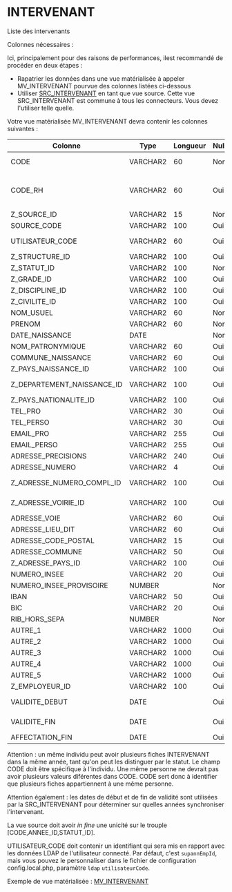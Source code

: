 # INTERVENANT

Liste des intervenants

Colonnes nécessaires :

Ici, principalement pour des raisons de performances, ilest recommandé de procéder en deux étapes :
* Rapatrier les données dans une vue matérialisée à appeler MV_INTERVENANT pourvue des colonnes listées ci-dessous
* Utiliser [SRC_INTERVENANT](../Générique/SRC_INTERVENANT.sql) en tant que vue source. Cette vue SRC_INTERVENANT est commune à tous les connecteurs.
Vous devez l'utiliser telle quelle.

Votre vue matérialisée MV_INTERVENANT devra contenir les colonnes suivantes :

|Colonne                   |Type    |Longueur|Nullable|Commentaire                  |
|--------------------------|--------|--------|--------|-----------------------------|
|CODE                      |VARCHAR2|60      |Non     | Identifiant unique de l'individu dans le système d'information |
|CODE_RH                   |VARCHAR2|60      |Oui     | Matricule permettant éventuellement d'identifier l'intervenant dans Siham, Harpège, Mangue, etc. |
|Z_SOURCE_ID               |VARCHAR2|15      |Non     |==> SOURCE.CODE              |
|SOURCE_CODE               |VARCHAR2|100     |Oui     |                             |
|UTILISATEUR_CODE          |VARCHAR2|60      |Oui     | Identifiant pour faire lien avec le LDAP |
|Z_STRUCTURE_ID            |VARCHAR2|100        |Oui     |==> STRUCTURE.SOURCE_CODE    |
|Z_STATUT_ID               |VARCHAR2|100        |Non     |==> STATUT.CODE  |
|Z_GRADE_ID                |VARCHAR2|100        |Oui     |==> GRADE.SOURCE_CODE        |
|Z_DISCIPLINE_ID           |VARCHAR2|100        |Oui     |==> DISCIPLINE.SOURCE_CODE   |
|Z_CIVILITE_ID             |VARCHAR2|100        |Oui     |==> CIVILITE.LIBELLE_COURT   |
|NOM_USUEL                 |VARCHAR2|60      |Non     |                             |
|PRENOM                    |VARCHAR2|60      |Non     |                             |
|DATE_NAISSANCE            |DATE    |        |Non     |                             |
|NOM_PATRONYMIQUE          |VARCHAR2|60      |Oui     |                             |
|COMMUNE_NAISSANCE         |VARCHAR2|60      |Oui     |                             |
|Z_PAYS_NAISSANCE_ID       |VARCHAR2|100        |Oui     |==> PAYS.SOURCE_CODE         |
|Z_DEPARTEMENT_NAISSANCE_ID|VARCHAR2|100        |Oui     |==> DEPARTEMENT.SOURCE_CODE  |
|Z_PAYS_NATIONALITE_ID     |VARCHAR2|100        |Oui     |==> PAYS.SOURCE_CODE         |
|TEL_PRO                   |VARCHAR2|30      |Oui     |                             |
|TEL_PERSO                 |VARCHAR2|30      |Oui     |                             |
|EMAIL_PRO                 |VARCHAR2|255     |Oui     |                             |
|EMAIL_PERSO               |VARCHAR2|255     |Oui     |                             |
|ADRESSE_PRECISIONS        |VARCHAR2|240     |Oui     |                             |
|ADRESSE_NUMERO            |VARCHAR2|4       |Oui     |                             |
|Z_ADRESSE_NUMERO_COMPL_ID |VARCHAR2|100        |Oui     |==> ADRESSE_NUMERO_COMPL.CODE|
|Z_ADRESSE_VOIRIE_ID       |VARCHAR2|100        |Oui     |==> ADRESSE_VOIRIE.SOURCE_CODE |
|ADRESSE_VOIE              |VARCHAR2|60      |Oui     |                             |
|ADRESSE_LIEU_DIT          |VARCHAR2|60      |Oui     |                             |
|ADRESSE_CODE_POSTAL       |VARCHAR2|15      |Oui     |                             |
|ADRESSE_COMMUNE           |VARCHAR2|50      |Oui     |                             |
|Z_ADRESSE_PAYS_ID         |VARCHAR2|100        |Oui     |==> PAYS.SOURCE_CODE         |
|NUMERO_INSEE              |VARCHAR2|20      |Oui     |                             |
|NUMERO_INSEE_PROVISOIRE   |NUMBER  |        |Non     | Flag (1 ou 0)               |
|IBAN                      |VARCHAR2|50      |Oui     |                             |
|BIC                       |VARCHAR2|20      |Oui     |                             |
|RIB_HORS_SEPA             |NUMBER  |        |Non     | Flag (1 ou 0)               |
|AUTRE_1                   |VARCHAR2|1000    |Oui     |                             |
|AUTRE_2                   |VARCHAR2|1000    |Oui     |                             |
|AUTRE_3                   |VARCHAR2|1000    |Oui     |                             |
|AUTRE_4                   |VARCHAR2|1000    |Oui     |                             |
|AUTRE_5                   |VARCHAR2|1000    |Oui     |                             |
|Z_EMPLOYEUR_ID            |VARCHAR2|100        |Oui     |==> EMPLOYEUR.SOURCE_CODE    |
|VALIDITE_DEBUT            |DATE    |        |Oui     |Date de début de validité (NULL = depuis toujours)  |
|VALIDITE_FIN              |DATE    |        |Oui     |Date de fin   de validité (NULL = pas d'expiration) |
|AFFECTATION_FIN           |DATE    |        |Oui     |Date de fin   d'affectation |

Attention : un même individu peut avoir plusieurs fiches INTERVENANT dans la même année, tant qu'on peut les distinguer par le statut.
Le champ CODE doit être spécifique à l'individu. Une même personne ne devrait pas avoir plusieurs valeurs diférentes dans CODE.
CODE sert donc à identifier que plusieurs fiches appartiennent à une même personne.

Attention également : les dates de début et de fin de validité sont utilisées par la SRC_INTERVENANT pour déterminer sur quelles années synchroniser l'intervenant.

La vue source doit avoir *in fine* une unicité sur le trouple [CODE,ANNEE_ID,STATUT_ID].

UTILISATEUR_CODE doit contenir un identifiant qui sera mis en rapport avec les données LDAP de l'utilisateur connecté.
Par défaut, c'est `supannEmpId`, mais vous pouvez le personnaliser dans le fichier de configuration config.local.php, paramètre `ldap` `utilisateurCode`.


Exemple de vue matérialisée :
[MV_INTERVENANT](../Harpège/MV_INTERVENANT.sql)
